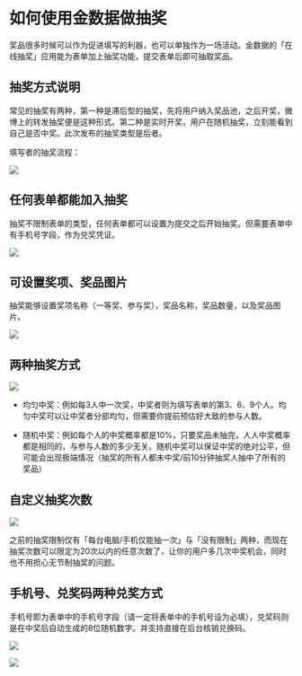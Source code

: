# 如何使用金数据做抽奖

奖品很多时候可以作为促进填写的利器，也可以单独作为一场活动。金数据的「在线抽奖」应用能为表单加上抽奖功能，提交表单后即可抽取奖品。

## 抽奖方式说明

常见的抽奖有两种，第一种是滞后型的抽奖，先将用户纳入奖品池，之后开奖，微博上的转发抽奖便是这种形式。第二种是实时开奖，用户在随机抽奖，立刻能看到自己是否中奖。此次发布的抽奖类型是后者。

填写者的抽奖流程：

![](https://blog.jinshuju.net/content/images/2016/08/----2-3.png)

## 任何表单都能加入抽奖

抽奖不限制表单的类型，任何表单都可以设置为提交之后开始抽奖。但需要表单中有手机号字段，作为兑奖凭证。

![](https://blog.jinshuju.net/content/images/2016/08/-----4.png)

## 可设置奖项、奖品图片

抽奖能够设置奖项名称（一等奖、参与奖），奖品名称，奖品数量，以及奖品图片。

![](https://blog.jinshuju.net/content/images/2016/08/----3.png)

## 两种抽奖方式

![](https://blog.jinshuju.net/content/images/2016/11/-------1.png)

* 均匀中奖：例如每3人中一次奖，中奖者则为填写表单的第3、6、9个人。均匀中奖可以让中奖者分部均匀，但需要你提前预估好大致的参与人数。

* 随机中奖：例如每个人的中奖概率都是10%，只要奖品未抽完，人人中奖概率都是相同的，与参与人数的多少无关。随机中奖可以保证中奖的绝对公平，但可能会出现极端情况（抽奖的所有人都未中奖\/前10分钟抽奖人抽中了所有的奖品）

## 自定义抽奖次数

![](https://blog.jinshuju.net/content/images/2016/11/-------1-1.png)

之前的抽奖限制仅有「每台电脑\/手机仅能抽一次」与「没有限制」两种，而现在抽奖次数可以限定为20次以内的任意次数了，让你的用户多几次中奖机会，同时也不用担心无节制抽奖的问题。

## 手机号、兑奖码两种兑奖方式

手机号即为表单中的手机号字段（请一定将表单中的手机号设为必填），兑奖码则是在中奖后自动生成的8位随机数字。并支持直接在后台核销兑换码。

![](https://blog.jinshuju.net/content/images/2016/08/----1.png)


![](https://blog.jinshuju.net/content/images/2016/08/-----7.png)

